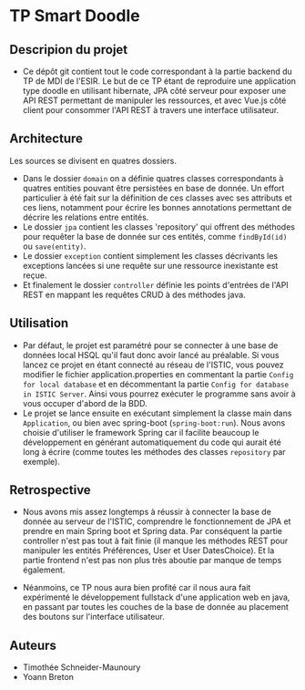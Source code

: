 # TP Smart Doodle


## Descripion du projet
 * Ce dépôt git contient tout le code correspondant à la partie backend du TP de MDI de l'ESIR.
Le but de ce TP étant de reproduire une application type doodle en utilisant hibernate, 
JPA côté serveur pour exposer une API REST permettant de manipuler les ressources,
et avec Vue.js côté client pour consommer l'API REST à travers une interface utilisateur.

## Architecture
 Les sources se divisent en quatres dossiers.
  * Dans le dossier `domain` on a définie quatres classes correspondants à quatres entities pouvant être persistées en base de donnée. 
  Un effort particulier à été fait sur la définition de ces classes avec ses attributs et ces liens, 
  notamment pour écrire les bonnes annotations permettant de décrire les relations entre entités.
  * Le dossier `jpa` contient les classes 'repository' qui offrent des méthodes pour requêter la base de donnée sur ces entités,
  comme `findById(id)` ou `save(entity)`.
  * Le dossier `exception` contient simplement les classes décrivants les exceptions lancées
  si une requête sur une ressource inexistante est reçue.
  * Et finalement le dossier `controller` définie les points d'entrées de l'API REST en mappant les requêtes CRUD à des méthodes java.
    
 ## Utilisation 
 * Par défaut, le projet est paramétré pour se connecter à une base de données local HSQL qu'il faut donc avoir lancé au préalable. Si vous lancez ce projet en étant connecté au réseau de l'ISTIC, vous pouvez modifier le fichier application.properties en commentant la partie `Config for local database` et en décommentant la partie `Config for database in ISTIC Server`. Ainsi vous pourrez exécuter le programme sans avoir à vous occuper d'abord de la BDD.
 * Le projet se lance ensuite en exécutant simplement la classe main dans `Application`, ou bien avec spring-boot (`spring-boot:run`). 
 Nous avons choisie d'utiliser le framework Spring car il facilite beaucoup le développement 
 en générant automatiquement du code qui aurait été long à écrire (comme toutes les méthodes des classes `repository` par exemple).
 
 
 
 ## Retrospective 
 * Nous avons mis assez longtemps à réussir à connecter la base de donnée au serveur de l'ISTIC,
 comprendre le fonctionnement de JPA et prendre en main Spring boot et Spring data. 
 Par conséquent la partie controller n'est pas tout à fait finie
 (il manque les méthodes REST pour manipuler les entités Préférences, User et User DatesChoice).
 Et la partie frontend n'est pas non plus très aboutie par manque de temps également. 
 
 * Néanmoins, ce TP nous aura bien profité car il nous aura fait expérimenté le développement fullstack d'une application web en java, 
 en passant par toutes les couches de la base de donnée au placement des boutons sur l'interface utilisateur.


## Auteurs
 * Timothée Schneider-Maunoury
 * Yoann Breton
